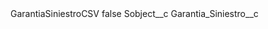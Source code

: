 <?xml version="1.0" encoding="UTF-8"?>
<CustomMetadata xmlns="http://soap.sforce.com/2006/04/metadata" xmlns:xsi="http://www.w3.org/2001/XMLSchema-instance" xmlns:xsd="http://www.w3.org/2001/XMLSchema">
    <label>GarantiaSiniestroCSV</label>
    <protected>false</protected>
    <values>
        <field>Sobject__c</field>
        <value xsi:type="xsd:string">Garantia_Siniestro__c</value>
    </values>
</CustomMetadata>
